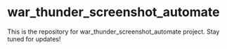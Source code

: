# war_thunder_screenshot_automate
This is the repository for war_thunder_screenshot_automate project. Stay tuned for updates!